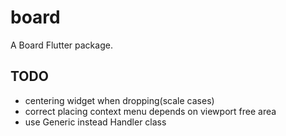 # board

A Board Flutter package.

## TODO

* centering widget when dropping(scale cases)
* correct placing context menu depends on viewport free area
* use Generic instead Handler class
